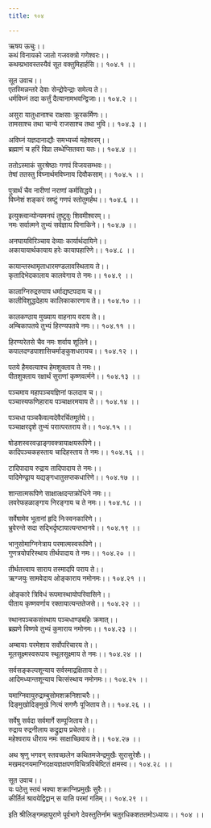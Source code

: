 ```yaml
---
title: १०४

---
```

ऋषय ऊचुः।।  
कथं विनायको जातो गजवक्त्रो गणेश्वरः।।  
कथम्प्रभावस्तस्यैवं सूत वक्तुमिहार्हसि।। १०४.१ ।।  
  
सूत उवाच।।  
एतस्मिन्नन्तरे देवाः सेन्द्रोपेन्द्राः समेत्य ते।।  
धर्मविघ्नं तदा कर्त्तुं दैत्यानामभवन्द्विजाः।। १०४.२ ।।  
  
असुरा यातुधानाश्च राक्षसाः क्रूरकर्मिणः।।  
तामसाश्च तथा चान्ये राजसाश्च तथा भुवि।। १०४.३ ।।  
  
अविघ्नं यज्ञदानाद्यौः समभ्यर्च्य महेश्वरम्।।  
ब्रह्माणं च हरिं विप्रा लब्धेप्सितवरा यतः।। १०४.४ ।।  
  
ततोऽस्माकं सुरश्रेष्ठाः गणपं विजयसम्भवः।।  
तेषां ततस्तु विघ्नार्थमविघ्नाय दिवौकसाम्।। १०४.५ ।।  
  
पुत्रार्थं चैव नारीणां नराणां कर्मसिद्धये।।  
विघ्नेशं शङ्करं स्रष्टुं गणपं स्तोतुमर्हथ।। १०४.६ ।।  
  
इत्युक्त्वान्योन्यमनघं तुष्टुवुः शिवमीश्वरम्।।  
नमः सर्वात्मने तुभ्यं सर्वज्ञाय पिनाकिने।। १०४.७ ।।  
  
अनघायविरिञ्चाय देव्याः कार्यार्थदायिने।।  
अकायायार्थकायाय हरेः कायापहारिणे।। १०४.८ ।।  
  
कायान्तस्थामृताधारमण्डलावस्थिताय ते।।  
कृतादिभेदकालाय कालवेगाय ते नमः।। १०४.९ ।।  
  
कालाग्निरुद्ररुपाय धर्माद्यष्टपदाय च।।  
कालीविशुद्धदेहाय कालिकाकारणाय ते।। १०४.१० ।।  
  
कालकण्ठाय मुख्याय वाहनाय वराय ते।।  
अम्बिकापतये तुभ्यं हिरण्यपतये नमः।। १०४.११ ।।  
  
हिरण्यरेतसे चैव नमः शर्वाय शूलिने।।  
कपालदण्डपाशासिचर्माङ्कुशधरायच।। १०४.१२ ।।  
  
पतये हैमवत्याश्च हेमशुक्लाय ते नमः।।  
पीतशुक्लाय रक्षार्थं सुराणां कृष्णवर्त्मने।। १०४.१३ ।।  
  
पञ्चमाय महापञ्चयज्ञिनां फलदाय च।।  
पञ्चास्यफणिहाराय पञ्चाक्षरमयाय ते।। १०४.१४ ।।  
  
पञ्चधा पञ्चकैवल्यदेवैरर्चितमूर्तये।।  
पञ्चाक्षरदृशे तुभ्यं परात्परतराय ते।। १०४.१५ ।।  
  
षोडशस्वरवज्राङ्गवक्त्रायाक्षयरूपिणे।।  
कादिपञ्चकहस्ताय चादिहस्ताय ते नमः।। १०४.१६ ।।  
  
टादिपादाय रुद्राय तादिपादाय ते नमः।।  
पादिमेण्ढ्राय यद्यङ्गधातुसप्तकधारिणे।। १०४.१७ ।।  
  
शान्तात्मरूपिणे साक्षात्क्षदन्तक्रोधिने नमः।।  
लवरेफहळाङ्गाय निरङ्गाय च ते नमः।। १०४.१८ ।।  
  
सर्वेषामेव भूतानां हृदि निःस्वनकारिणे।।  
भ्रुवेरन्ते सदा सद्भिर्दृष्टायात्यन्तभानवे।। १०४.१९ ।।  
  
भानुसोमाग्निनेत्राय परमात्मस्वरूपिणे।।  
गुणत्रयोपरिस्थाय तीर्थपादाय ते नमः।। १०४.२० ।।  
  
तीर्थतत्त्वाय साराय तस्मादपि पराय ते।।  
ऋग्जयुः सामवेदाय ओङ्काराय नमोनमः।। १०४.२१ ।।  
  
ओङ्कारे त्रिविधं रूपमास्थायोपरिवासिने।।  
पीताय कृष्णवर्णाय रक्तायात्यन्ततेजसे।। १०४.२२ ।।  
  
स्थानपञ्चकसंस्थाय पञ्चधाण्डबहिः क्रमात्।।  
ब्रह्मणे विष्णवे तुभ्यं कुमाराय नमोनमः।। १०४.२३ ।।  
  
अम्बायाः परमेशाय सर्वोपरिचारय ते।।  
मूलसूक्ष्मस्वरूपाय स्थूलसूक्ष्माय ते नमः।। १०४.२४ ।।  
  
सर्वसङ्कल्पशून्याय सर्वस्माद्रक्षिताय ते।।  
आदिमध्यान्तशून्याय चित्संस्थाय नमोनमः।। १०४.२५ ।।  
  
यमाग्निवायुरुद्राम्बुसोमशक्रनिशाचरैः।।  
दिङ्मुखोदिङ्मुखे नित्यं सगणैः पूजिताय ते।। १०४.२६ ।।  
  
सर्वेषु सर्वदा सर्वमार्गे सम्पूजिताय ते।।  
रुद्राय रुद्रनीलाय कद्रुद्राय प्रचेतसे।।  
महेश्वराय धीराय नमः साक्षाच्छिवाय ते।। १०४.२७ ।।  
  
अथ श्रृणु भगवन् स्तवच्छलेन कथितमजेन्द्रमुखैः सुरासुरेशैः।।  
मखमदनयमाग्निदक्षयज्ञक्षपणविचित्रविचेष्टितं क्षमस्व।। १०४.२८ ।।  
  
सूत उवाच।।  
यः पठेत्तु स्तवं भक्या शक्राग्निप्रमुखैः सुरैः।।  
कीर्तितं श्रावयेद्विद्वान् स याति परमां गतिम्।। १०४.२९ ।।  
  
इति श्रीलिङ्गमहापुराणे पूर्वभागे देवस्तुतिर्नाम चतुरधिकशततमोऽध्यायः।। १०४ ।।